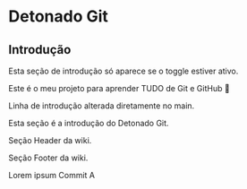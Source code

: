 # Detonado Git


## Introdução
<!-- TOGGLE: dev1 -->
Esta seção de introdução só aparece se o toggle estiver ativo.

Este é o meu projeto para aprender TUDO de Git e GitHub 🚀

Linha de introdução alterada diretamente no main.

Esta seção é a introdução do Detonado Git.

Seção Header da wiki.

Seção Footer da wiki.

Lorem ipsum
C o m m i t   A  
 